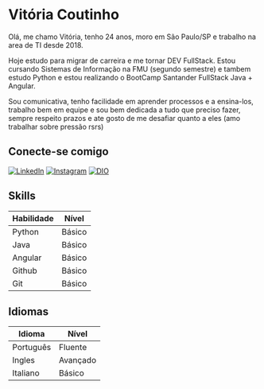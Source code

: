 #
# Vitória Coutinho

Olá, me chamo Vitória, tenho 24 anos, moro em São Paulo/SP e trabalho na area de TI desde 2018. 

Hoje estudo para migrar de carreira e me tornar DEV FullStack. Estou cursando Sistemas de Informação na FMU (segundo semestre) e tambem estudo Python e estou realizando o BootCamp Santander FullStack Java + Angular. 

Sou comunicativa, tenho facilidade em aprender processos e a ensina-los, trabalho bem em equipe e sou bem dedicada a tudo que preciso fazer, sempre respeito prazos e ate gosto de me desafiar quanto a eles (amo trabalhar sobre pressão rsrs)

## Conecte-se comigo
[![LinkedIn](https://img.shields.io/badge/LinkedIn-000?style=for-the-badge&logo=linkedin&logoColor=0E76A8)](www.linkedin.com/in/vitória-coutinho-866a07168) [![Instagram](https://img.shields.io/badge/Instagram-000?style=for-the-badge&logo=instagram)]([https://www.instagram.com/SEUUSERNAME/](https://www.instagram.com/_viickyys/)https://www.instagram.com/_viickyys/) [![DIO](https://img.shields.io/badge/DIO-000?style=for-the-badge&logo=DIO&logoColor=0E76A8)]([www.linkedin.com/in/vitória-coutinho-866a07168](https://web.dio.me/users/vitoriacoutinhosilva12?tab=skills)https://web.dio.me/users/vitoriacoutinhosilva12?tab=skills)

## Skills
| Habilidade | Nível |
|-------|------|
| Python | Básico |
| Java | Básico |
| Angular | Básico |
| Github | Básico |
| Git | Básico |
## Idiomas
| Idioma | Nível |
|-------|------|
| Português | Fluente |
| Ingles | Avançado |
| Italiano | Básico |

